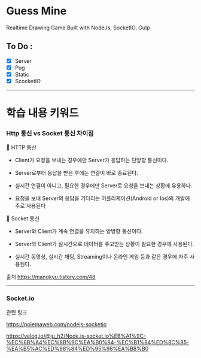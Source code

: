 # Guess Mine

Realtime Drawing Game Built with NodeJs, SocketIO, Gulp

## To Do :

- [x] Server
- [x] Pug
- [x] Static
- [x] ScocketIO

---

# 학습 내용 키워드

### Http 통신 vs Socket 통신 차이점



📌 HTTP 통신

-   Client가 요청을 보내는 경우에만 Server가 응답하는 단방향 통신이다.

-   Server로부터 응답을 받은 후에는 연결이 바로 종료된다. 

-   실시간 연결이 아니고, 필요한 경우에만 Server로 요청을 보내는 상황에 유용하다.

-   요청을 보내 Server의 응답을 기다리는 어플리케이션(Android or Ios)의 개발에 주로 사용된다

📌   Socket 통신

-   Server와 Client가 계속 연결을 유지하는 양방향 통신이다.

-   Server와 Client가 실시간으로 데이터를 주고받는 상황이 필요한 경우에 사용된다.

-   실시간 동영상, 실시간 채팅, Streaming이나 온라인 게임 등과 같은 경우에 자주 사용된다.

출처 https://mangkyu.tistory.com/48

---

### Socket.io

관련 링크

https://poiemaweb.com/nodejs-socketio

https://velog.io/@ju_h2/Node.js-socket.io%EB%A1%9C-%EC%8B%A4%EC%8B%9C%EA%B0%84-%EC%B1%84%ED%8C%85-%EA%B5%AC%ED%98%84%ED%95%98%EA%B8%B0
